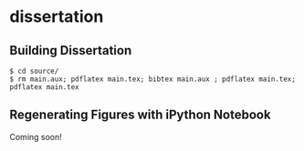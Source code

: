 # dissertation

## Building Dissertation
```
$ cd source/
$ rm main.aux; pdflatex main.tex; bibtex main.aux ; pdflatex main.tex; pdflatex main.tex
```

## Regenerating Figures with iPython Notebook
Coming soon!
